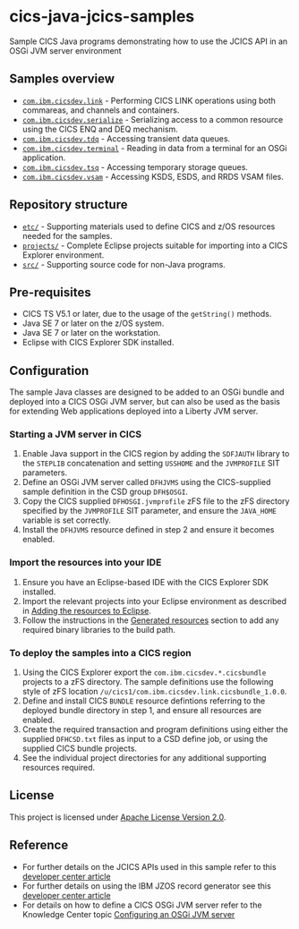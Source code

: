cics-java-jcics-samples
================
Sample CICS Java programs demonstrating how to use the JCICS API in an OSGi JVM server environment

## Samples overview

* [`com.ibm.cicsdev.link`](projects/com.ibm.cicsdev.link) - Performing CICS LINK operations using both commareas, and channels and containers.
* [`com.ibm.cicsdev.serialize`](projects/com.ibm.cicsdev.serialize) - Serializing access to a common resource using the CICS ENQ and DEQ mechanism.
* [`com.ibm.cicsdev.tdq`](projects/com.ibm.cicsdev.tdq) - Accessing transient data queues.
* [`com.ibm.cicsdev.terminal`](projects/com.ibm.cicsdev.terminal) - Reading in data from a terminal for an OSGi application.
* [`com.ibm.cicsdev.tsq`](projects/com.ibm.cicsdev.tsq) - Accessing temporary storage queues.
* [`com.ibm.cicsdev.vsam`](projects/com.ibm.cicsdev.vsam) - Accessing KSDS, ESDS, and RRDS VSAM files.


## Repository structure

* [`etc/`](etc) - Supporting materials used to define CICS and z/OS resources needed for the samples.
* [`projects/`](projects) - Complete Eclipse projects suitable for importing into a CICS Explorer environment.
* [`src/`](src) - Supporting source code for non-Java programs.


## Pre-requisites

* CICS TS V5.1 or later, due to the usage of the `getString()` methods.
* Java SE 7 or later on the z/OS system.
* Java SE 7 or later on the workstation.
* Eclipse with CICS Explorer SDK installed.
 

## Configuration

The sample Java classes are designed to be added to an OSGi bundle and deployed into a CICS OSGi JVM server, but can also be used as the basis for extending Web applications deployed into a Liberty JVM server. 


### Starting a JVM server in CICS

1. Enable Java support in the CICS region by adding the `SDFJAUTH` library to the `STEPLIB` concatenation and setting `USSHOME` and the `JVMPROFILE` SIT parameters.
1. Define an OSGi JVM server called `DFHJVMS` using the CICS-supplied sample definition in the CSD group `DFH$OSGI`.
1. Copy the CICS supplied `DFHOSGI.jvmprofile` zFS file to the zFS directory specified by the `JVMPROFILE` SIT parameter, and ensure the `JAVA_HOME` variable is set correctly.
1. Install the `DFHJVMS` resource defined in step 2 and ensure it becomes enabled.


### Import the resources into your IDE

1. Ensure you have an Eclipse-based IDE with the CICS Explorer SDK installed.
1. Import the relevant projects into your Eclipse environment as described in [Adding the resources to Eclipse](/projects#adding-the-resources-to-eclipse).
1. Follow the instructions in the [Generated resources](/projects#generated-resources) section to add any required binary libraries to the build path.


### To deploy the samples into a CICS region 
1. Using the CICS Explorer export the `com.ibm.cicsdev.*.cicsbundle` projects to a zFS directory. The sample definitions use the following style of zFS location `/u/cics1/com.ibm.cicsdev.link.cicsbundle_1.0.0`.
1. Define and install CICS `BUNDLE` resource defintions referring to the deployed bundle directory in step 1, and ensure all resources are enabled. 
1. Create the required transaction and program definitions using either the supplied `DFHCSD.txt` files as input to a CSD define job, or using the supplied CICS bundle projects.
1. See the individual project directories for any additional supporting resources required.
 

## License
This project is licensed under [Apache License Version 2.0](LICENSE).  


## Reference

* For further details on the JCICS APIs used in this sample refer to this [developer center article](https://developer.ibm.com/cics/2017/02/27/jcics-the-java-api-for-cics/)
* For further details on using the IBM JZOS record generator see this [developer center article](https://developer.ibm.com/cics/2016/05/12/java-cics-using-ibmjzos/)
* For details on how to define a CICS OSGi JVM server refer to the Knowledge Center topic [Configuring an OSGi JVM server](http://www.ibm.com/support/knowledgecenter/SSGMCP_5.3.0/com.ibm.cics.ts.java.doc/JVMserver/config_jvmserver_app.html)


